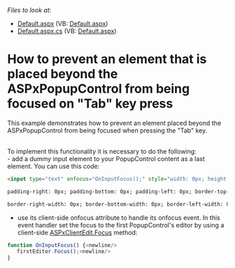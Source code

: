 <!-- default file list -->
*Files to look at*:

* [Default.aspx](./CS/WebSite/Default.aspx) (VB: [Default.aspx](./VB/WebSite/Default.aspx))
* [Default.aspx.cs](./CS/WebSite/Default.aspx.cs) (VB: [Default.aspx](./VB/WebSite/Default.aspx))
<!-- default file list end -->
# How to prevent an element that is placed beyond the ASPxPopupControl from being focused on "Tab" key press


<p>This example demonstrates how to prevent an element placed beyond the ASPxPopupControl from being focused when pressing the "Tab" key.</p><p><br />
To implement this functionality it is necessary to do the following:<br />
- add a dummy input element to your PopupControl content as a last element. You can use this code:<br />


```aspx
<input type="text" onfocus="OnInputFocus();" style="width: 0px; height: 0px; padding-top: 0px;<newline/>

```

 

```aspx
padding-right: 0px; padding-bottom: 0px; padding-left: 0px; border-top-width: 0px;<newline/>

```

 

```aspx
border-right-width: 0px; border-bottom-width: 0px; border-left-width: 0px;" /><newline/>

```

- use its client-side onfocus attribute to handle its onfocus event. In this event handler set the focus to the first PopupControl's editor by using a client-side <a href="http://documentation.devexpress.com/#AspNet/DevExpressWebASPxEditorsScriptsASPxClientEdit_Focustopic"><u>ASPxClientEdit.Focus</u></a> method:<br />


```js
function OnInputFocus() {<newline/>
   firstEditor.Focus();<newline/>
}
```

 </p>

<br/>


